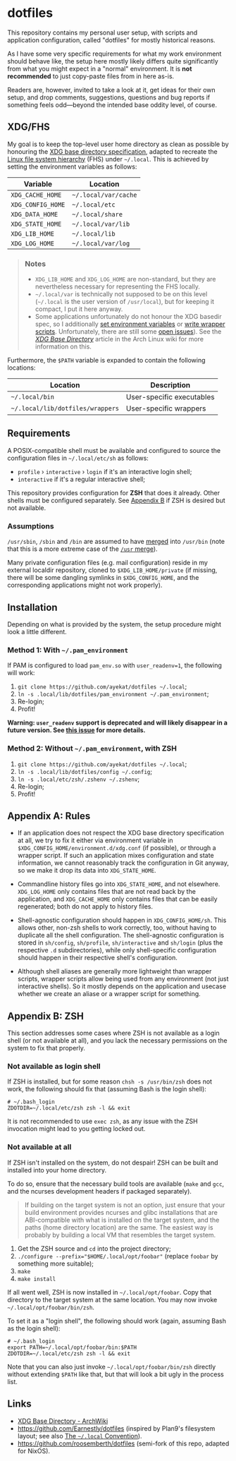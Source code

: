 dotfiles
========

This repository contains my personal user setup, with scripts and application
configuration, called "dotfiles" for mostly historical reasons.

As I have some very specific requirements for what my work environment should
behave like, the setup here mostly likely differs quite significantly from what
you might expect in a "normal" environment. It is **not recommended** to just
copy-paste files from in here as-is.

Readers are, however, invited to take a look at it, get ideas for their own
setup, and drop comments, suggestions, questions and bug reports if something
feels odd&mdash;beyond the intended base oddity level, of course.


XDG/FHS
-------

My goal is to keep the top-level user home directory as clean as possible by
honouring the [XDG base directory specification][fdo:xdgspec], adapted to
recreate the [Linux file system hierarchy][man:hier] (FHS) under `~/.local`.
This is achieved by setting the environment variables as follows:

| Variable          | Location             |
| ----------------- | -------------------- |
| `XDG_CACHE_HOME`  | `~/.local/var/cache` |
| `XDG_CONFIG_HOME` | `~/.local/etc`       |
| `XDG_DATA_HOME`   | `~/.local/share`     |
| `XDG_STATE_HOME`  | `~/.local/var/lib`   |
| `XDG_LIB_HOME`    | `~/.local/lib`       |
| `XDG_LOG_HOME`    | `~/.local/var/log`   |

> ### Notes
> * `XDG_LIB_HOME` and `XDG_LOG_HOME` are non-standard, but they are
>   nevertheless necessary for representing the FHS locally.
> * `~/.local/var` is technically not supposed to be on this level (`~/.local`
>   is the user version of `/usr/local`), but for keeping it compact, I put it
>   here anyway.
> * Some applications unfortunately do not honour the XDG basedir spec, so I
>   additionally [set environment variables][file:pam_environment] or [write
>   wrapper scripts][dir:wrappers]. Unfortunately, there are still some [open
>   issues][issue:7]). See the [*XDG Base Directory*][aw:xdg] article in the
>   Arch Linux wiki for more information on this.

Furthermore, the `$PATH` variable is expanded to contain the following
locations:

| Location                         | Description                               |
| -------------------------------- | ----------------------------------------- |
| `~/.local/bin`                   | User-specific executables                 |
| `~/.local/lib/dotfiles/wrappers` | User-specific wrappers                    |


Requirements
------------

A POSIX-compatible shell must be available and configured to source the
configuration files in `~/.local/etc/sh` as follows:

 * `profile` › `interactive` › `login` if it's an interactive login
   shell;
 * `interactive` if it's a regular interactive shell;

This repository provides configuration for **ZSH** that does it already. Other
shells must be configured separately. See [Appendix B](#appendix-b-zsh) if ZSH
is desired but not available.

### Assumptions

`/usr/sbin`, `/sbin` and `/bin` are assumed to have [merged][an:usrmerge] into
`/usr/bin` (note that this is a more extreme case of the [`/usr`
merge][fdo:usrmerge]).

Many private configuration files (e.g. mail configuration) reside in my external
localdir repository, cloned to `$XDG_LIB_HOME/private` (if missing, there will
be some dangling symlinks in `$XDG_CONFIG_HOME`, and the corresponding
applications might not work properly).


Installation
------------

Depending on what is provided by the system, the setup procedure might look a
little different.

### Method 1: With `~/.pam_environment`

If PAM is configured to load `pam_env.so` with `user_readenv=1`, the following
will work:

1. `git clone https://github.com/ayekat/dotfiles ~/.local`;
2. `ln -s .local/lib/dotfiles/pam_environment ~/.pam_environment`;
3. Re-login;
4. Profit!

**Warning: `user_readenv` support is deprecated and will likely disappear in a
future version. See [this issue][issue:32] for more details.**

### Method 2: Without `~/.pam_environment`, with ZSH

1. `git clone https://github.com/ayekat/dotfiles ~/.local`;
2. `ln -s .local/lib/dotfiles/config ~/.config`;
3. `ln -s .local/etc/zsh/.zshenv ~/.zshenv`;
4. Re-login;
5. Profit!


Appendix A: Rules
-----------------

 * If an application does not respect the XDG base directory specification at
   all, we try to fix it either via environment variable in
   `$XDG_CONFIG_HOME/environment.d/xdg.conf` (if possible), or through a wrapper
   script. If such an application mixes configuration and state information, we
   cannot reasonably track the configuration in Git anyway, so we make it drop
   its data into `XDG_STATE_HOME`.

 * Commandline history files go into `XDG_STATE_HOME`, and not elsewhere.
   `XDG_LOG_HOME` only contains files that are not read back by the application,
   and `XDG_CACHE_HOME` only contains files that can be easily regenerated; both
   do not apply to history files.

 * Shell-agnostic configuration should happen in `XDG_CONFIG_HOME/sh`. This
   allows other, non-zsh shells to work correctly, too, without having to
   duplicate all the shell configuration. The shell-agnostic configuration is
   stored in `sh/config`, `sh/profile`, `sh/interactive` and `sh/login` (plus
   the respective `.d` subdirectories), while only shell-specific configuration
   should happen in their respective shell's configuration.

 * Although shell aliases are generally more lightweight than wrapper scripts,
   wrapper scripts allow being used from any environment (not just interactive
   shells). So it mostly depends on the application and usecase whether we
   create an aliase or a wrapper script for something.


Appendix B: ZSH
---------------

This section addresses some cases where ZSH is not available as a login shell
(or not available at all), and you lack the necessary permissions on the system
to fix that properly.

### Not available as login shell

If ZSH is installed, but for some reason `chsh -s /usr/bin/zsh` does not work,
the following should fix that (assuming Bash is the login shell):

```
# ~/.bash_login
ZDOTDIR=~/.local/etc/zsh zsh -l && exit
```

It is not recommended to use `exec zsh`, as any issue with the ZSH invocation
might lead to you getting locked out.

### Not available at all

If ZSH isn't installed on the system, do not despair! ZSH can be built and
installed into your home directory.

To do so, ensure that the necessary build tools are available (`make` and `gcc`,
and the ncurses development headers if packaged separately).

> If building on the target system is not an option, just ensure that your build
> environment provides ncurses and glibc installations that are ABI-compatible
> with what is installed on the target system, and the paths (home directory
> location) are the same. The easiest way is probably by building a local VM
> that resembles the target system.

1. Get the ZSH source and `cd` into the project directory;
2. `./configure --prefix="$HOME/.local/opt/foobar"` (replace `foobar` by
   something more suitable);
3. `make`
4. `make install`

If all went well, ZSH is now installed in `~/.local/opt/foobar`. Copy that
directory to the target system at the same location. You may now invoke
`~/.local/opt/foobar/bin/zsh`.

To set it as a "login shell", the following should work (again, assuming Bash as
the login shell):

```
# ~/.bash_login
export PATH=~/.local/opt/foobar/bin:$PATH
ZDOTDIR=~/.local/etc/zsh zsh -l && exit
```

Note that you can also just invoke `~/.local/opt/foobar/bin/zsh` directly
without extending `$PATH` like that, but that will look a bit ugly in the
process list.


Links
-----

 * [XDG Base Directory - ArchWiki][aw:xdg]
 * https://github.com/Earnestly/dotfiles (inspired by Plan9's filesystem layout;
   see also [The `~/.local` Convention][localconv]).
 * https://github.com/roosemberth/dotfiles (semi-fork of this repo, adapted for
   NixOS).


[an:usrmerge]: https://www.archlinux.org/news/binaries-move-to-usrbin-requiring-update-intervention/
[aw:pam]: https://wiki.archlinux.org/index.php/PAM
[aw:xdg]: https://wiki.archlinux.org/index.php/XDG_Base_Directory
[dir:wrappers]: lib/dotfiles/bin
[fdo:xdgspec]: https://specifications.freedesktop.org/basedir-spec/latest/index.html
[fdo:usrmerge]: https://www.freedesktop.org/wiki/Software/systemd/TheCaseForTheUsrMerge/
[file:pam_environment]: pam_environment
[file:pkgbuild]: archlinux/PKGBUILD
[issue:7]: https://github.com/ayekat/dotfiles/issues/7
[issue:8]: https://github.com/ayekat/dotfiles/issues/8
[issue:12]: https://github.com/ayekat/dotfiles/issues/12
[issue:32]: https://github.com/ayekat/dotfiles/issues/32
[localconv]: https://gist.github.com/Earnestly/84cf9670b7e11ae2eac6f753910efebe
[man:hier]: http://linux.die.net/man/7/hier
